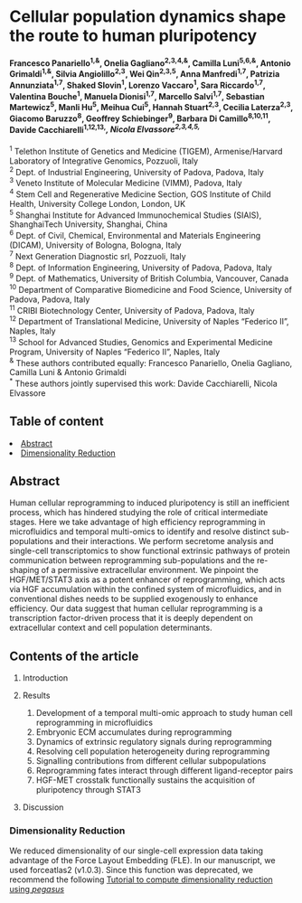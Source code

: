 # Cellular population dynamics shape the route to human pluripotency
#### Francesco Panariello<sup>1,&</sup>, Onelia Gagliano<sup>2,3,4,&</sup>, Camilla Luni<sup>5,6,&</sup>, Antonio Grimaldi<sup>1,&</sup>, Silvia Angiolillo<sup>2,3</sup>, Wei Qin<sup>2,3,5</sup>, Anna Manfredi<sup>1,7</sup>, Patrizia Annunziata<sup>1,7</sup>, Shaked Slovin<sup>1</sup>, Lorenzo Vaccaro<sup>1</sup>, Sara Riccardo<sup>1,7</sup>, Valentina Bouche<sup>1</sup>, Manuela Dionisi<sup>1,7</sup>, Marcello Salvi<sup>1,7</sup>, Sebastian Martewicz<sup>5</sup>, Manli Hu<sup>5</sup>, Meihua Cui<sup>5</sup>, Hannah Stuart<sup>2,3</sup>, Cecilia Laterza<sup>2,3</sup>, Giacomo Baruzzo<sup>8</sup>, Geoffrey Schiebinger<sup>9</sup>, Barbara Di Camillo<sup>8,10,11</sup>, Davide Cacchiarelli<sup>1,12,13,*</sup>, Nicola Elvassore<sup>2,3,4,5,*</sup>

<sup>1</sup> Telethon Institute of Genetics and Medicine (TIGEM), Armenise/Harvard Laboratory of Integrative Genomics, Pozzuoli, Italy </br>
<sup>2</sup> Dept. of Industrial Engineering, University of Padova, Padova, Italy </br>
<sup>3</sup> Veneto Institute of Molecular Medicine (VIMM), Padova, Italy </br>
<sup>4</sup> Stem Cell and Regenerative Medicine Section, GOS Institute of Child Health, University College London, London, UK </br>
<sup>5</sup> Shanghai Institute for Advanced Immunochemical Studies (SIAIS), ShanghaiTech University, Shanghai, China </br>
<sup>6</sup> Dept. of Civil, Chemical, Environmental and Materials Engineering (DICAM), University of Bologna, Bologna, Italy </br>
<sup>7</sup> Next Generation Diagnostic srl, Pozzuoli, Italy </br>
<sup>8</sup> Dept. of Information Engineering, University of Padova, Padova, Italy </br>
<sup>9</sup> Dept. of Mathematics, University of British Columbia, Vancouver, Canada </br>
<sup>10</sup> Department of Comparative Biomedicine and Food Science, University of Padova, Padova, Italy </br>
<sup>11</sup> CRIBI Biotechnology Center, University of Padova, Padova, Italy </br>
<sup>12</sup> Department of Translational Medicine, University of Naples “Federico II”, Naples, Italy </br>
<sup>13</sup> School for Advanced Studies, Genomics and Experimental Medicine Program, University of Naples “Federico II”, Naples, Italy </br>
<sup>&</sup> These authors contributed equally: Francesco Panariello, Onelia Gagliano, Camilla Luni & Antonio Grimaldi </br>
<sup>*</sup> These authors jointly supervised this work: Davide Cacchiarelli, Nicola Elvassore </br>

## Table of content
<li><a href="## Abstract">Abstract</a></li>
<li><a href="#dim">Dimensionality Reduction</a></li>


## Abstract
Human cellular reprogramming to induced pluripotency is still an inefficient process, which has hindered studying the role of critical intermediate stages. Here we take advantage of high efficiency reprogramming in microfluidics and temporal multi-omics to identify and resolve distinct sub-populations and their interactions. We perform secretome analysis and single-cell transcriptomics to show functional extrinsic pathways of protein communication between reprogramming sub-populations and the re-shaping of a permissive extracellular environment. We pinpoint the HGF/MET/STAT3 axis as a potent enhancer of reprogramming, which acts via HGF accumulation within the confined system of microfluidics, and in conventional dishes needs to be supplied exogenously to enhance efficiency. Our data suggest that human cellular reprogramming is a transcription factor-driven process that it is deeply dependent on extracellular context and cell population determinants. 

## Contents of the article
1. Introduction

2. Results
    1. Development of a temporal multi-omic approach to study human cell reprogramming in microfluidics
    2. Embryonic ECM accumulates during reprogramming
    3. Dynamics of extrinsic regulatory signals during reprogramming
    4. Resolving cell population heterogeneity during reprogramming
    5. Signalling contributions from different cellular subpopulations
    6. Reprogramming fates interact through different ligand-receptor pairs
    7. HGF-MET crosstalk functionally sustains the acquisition of pluripotency through STAT3
    
3. Discussion

<h3><a name="dim">Dimensionality Reduction</a></h3>
We reduced dimensionality of our single-cell expression data taking advantage of the Force Layout Embedding (FLE). In our manuscript, we used forceatlas2 (v1.0.3). Since this function was deprecated, we recommend the following <a href="https://nbviewer.jupyter.org/github/broadinstitute/wot/blob/master/notebooks/Notebook-1-FLE-cell_sets-gene_sets.ipynb">Tutorial to compute dimensionality reduction using <i>pegasus</i></a>

